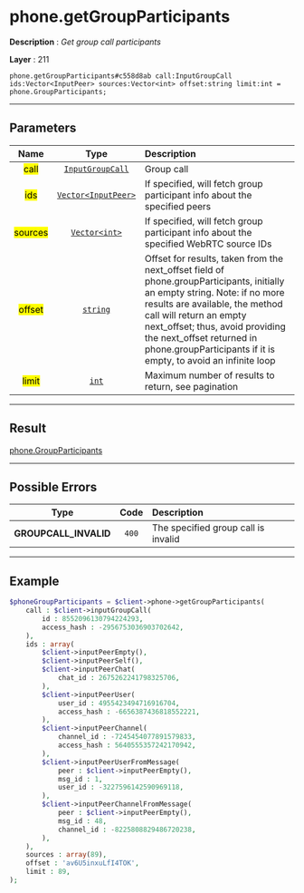 # phone.getGroupParticipants

**Description** : *Get group call participants*

**Layer** : 211

```tl
phone.getGroupParticipants#c558d8ab call:InputGroupCall ids:Vector<InputPeer> sources:Vector<int> offset:string limit:int = phone.GroupParticipants;
```

---

## Parameters

| Name | Type | Description |
| :---: | :---: | :--- |
| <mark>call</mark> | [`InputGroupCall`](type/InputGroupCall) | Group call |
| <mark>ids</mark> | [`Vector<InputPeer>`](type/InputPeer) | If specified, will fetch group participant info about the specified peers |
| <mark>sources</mark> | [`Vector<int>`](type/int) | If specified, will fetch group participant info about the specified WebRTC source IDs |
| <mark>offset</mark> | [`string`](type/string) | Offset for results, taken from the next_offset field of phone.groupParticipants, initially an empty string. Note: if no more results are available, the method call will return an empty next_offset; thus, avoid providing the next_offset returned in phone.groupParticipants if it is empty, to avoid an infinite loop |
| <mark>limit</mark> | [`int`](type/int) | Maximum number of results to return, see pagination |

---

## Result

[phone.GroupParticipants](type/phone.GroupParticipants)

---

## Possible Errors

| Type | Code | Description |
| :---: | :---: | :--- |
| **GROUPCALL_INVALID** | `400` | The specified group call is invalid |

---

## Example

```php
$phoneGroupParticipants = $client->phone->getGroupParticipants(
	call : $client->inputGroupCall(
		id : 8552096130794224293,
		access_hash : -2956753036903702642,
	),
	ids : array(
		$client->inputPeerEmpty(),
		$client->inputPeerSelf(),
		$client->inputPeerChat(
			chat_id : 2675262241798325706,
		),
		$client->inputPeerUser(
			user_id : 4955423494716916704,
			access_hash : -6656387436818552221,
		),
		$client->inputPeerChannel(
			channel_id : -7245454077891579833,
			access_hash : 5640555357242170942,
		),
		$client->inputPeerUserFromMessage(
			peer : $client->inputPeerEmpty(),
			msg_id : 1,
			user_id : -3227596142590969118,
		),
		$client->inputPeerChannelFromMessage(
			peer : $client->inputPeerEmpty(),
			msg_id : 48,
			channel_id : -8225808829486720238,
		),
	),
	sources : array(89),
	offset : 'av6U5inxuLfI4TOK',
	limit : 89,
);
```